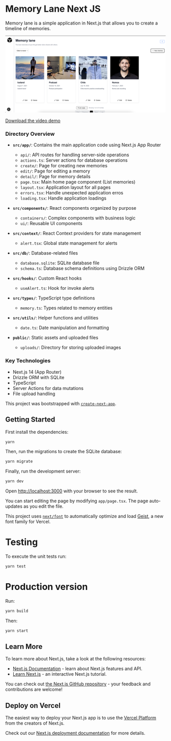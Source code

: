 # Memory Lane Next JS

Memory lane is a simple application in Next.js that allows you to create a timeline of memories.

![Product Screenshot](./docs/product-screenshot.png)

[Download the video demo](./docs/product-overview.mov)

### Directory Overview

- **`src/app/`**: Contains the main application code using Next.js App Router

  - `api/`: API routes for handling server-side operations
  - `actions.ts`: Server actions for database operations
  - `create/`: Page for creating new memories
  - `edit/`: Page for editing a memory
  - `detail/`: Page for memory details
  - `page.tsx`: Main home page component (List memories)
  - `layout.tsx`: Application layout for all pages
  - `errors.tsx`: Handle unexpected application erros
  - `loading.tsx`: Handle application loadings

- **`src/components/`**: React components organized by purpose

  - `containers/`: Complex components with business logic
  - `ui/`: Reusable UI components

- **`src/context/`**: React Context providers for state management

  - `alert.tsx`: Global state management for alerts

- **`src/db/`**: Database-related files

  - `database.sqlite`: SQLite database file
  - `schema.ts`: Database schema definitions using Drizzle ORM

- **`src/hooks/`**: Custom React hooks

  - `useAlert.ts`: Hook for invoke alerts

- **`src/types/`**: TypeScript type definitions

  - `memory.ts`: Types related to memory entities

- **`src/utils/`**: Helper functions and utilities

  - `date.ts`: Date manipulation and formatting

- **`public/`**: Static assets and uploaded files
  - `uploads/`: Directory for storing uploaded images

### Key Technologies

- Next.js 14 (App Router)
- Drizzle ORM with SQLite
- TypeScript
- Server Actions for data mutations
- File upload handling

This project was bootstrapped with [`create-next-app`](https://nextjs.org/docs/app/api-reference/cli/create-next-app).

## Getting Started

First install the dependencies:

```bash
yarn
```

Then, run the migrations to create the SQLite database:

```bash
yarn migrate
```

Finally, run the development server:

```bash
yarn dev
```

Open [http://localhost:3000](http://localhost:3000) with your browser to see the result.

You can start editing the page by modifying `app/page.tsx`. The page auto-updates as you edit the file.

This project uses [`next/font`](https://nextjs.org/docs/app/building-your-application/optimizing/fonts) to automatically optimize and load [Geist](https://vercel.com/font), a new font family for Vercel.

# Testing

To execute the unit tests run:

```bash
yarn test
```

# Production version

Run:

```bash
yarn build
```

Then:

```bash
yarn start
```

## Learn More

To learn more about Next.js, take a look at the following resources:

- [Next.js Documentation](https://nextjs.org/docs) - learn about Next.js features and API.
- [Learn Next.js](https://nextjs.org/learn) - an interactive Next.js tutorial.

You can check out [the Next.js GitHub repository](https://github.com/vercel/next.js) - your feedback and contributions are welcome!

## Deploy on Vercel

The easiest way to deploy your Next.js app is to use the [Vercel Platform](https://vercel.com/new?utm_medium=default-template&filter=next.js&utm_source=create-next-app&utm_campaign=create-next-app-readme) from the creators of Next.js.

Check out our [Next.js deployment documentation](https://nextjs.org/docs/app/building-your-application/deploying) for more details.

